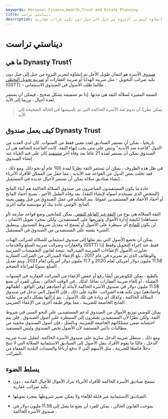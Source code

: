 ```yaml
---
keywords: Personal Finance,Wealth,Trust and Estate Planning
title: ديناستي تراست
description: الثقة السلالة هي ائتمان طويل الأجل تم إنشاؤه لتمرير الثروة من جيل إلى جيل دون تكبد ضرائب عقارية.
---
```


# ديناستي تراست
## ما هي Dynasty Trust؟

[صندوق](/trust) الأسرة هو ائتمان طويل الأجل تم إنشاؤه لتمرير الثروة من جيل إلى جيل دون تكبد ضرائب التحويل - مثل ضريبة الهدايا أو ضريبة العقارات أو [ضريبة تحويل التخطي](/generation-skipping-transfer-tax) (GSTT) - طالما ظلت الأصول في الصندوق الاستئماني .

السمة المميزة لسلالة الثقة هي مدتها. إذا تم تصميمه بشكل صحيح ، فيمكن أن يستمر لعدة أجيال ، وربما إلى الأبد.

> يمكن نظريًا أن تدوم ثقة الأسرة الحاكمة التي تم تأسيسها في الحالة الصحيحة إلى الأبد.

>

## كيف يعمل صندوق Dynasty Trust

تاريخيا ، يمكن أن تستمر الصناديق لعدد معين فقط من السنوات. كان لدى العديد من الدول "قاعدة ضد الأبدية" وتنص على متى يجب إنهاء الثقة. كانت القاعدة الشائعة هي أن الصندوق يمكن أن يستمر لمدة 21 عامًا بعد وفاة آخر [مستفيد](/beneficiary) كان على قيد الحياة عند إنشاء الصندوق .

في ظل هذه الظروف ، يمكن أن تستمر الثقة نظريًا لمدة 100 عام أو نحو ذلك. ومع ذلك ، فقد تخلت بعض الدول عن القواعد ضد الأبدية ، مما جعل من الممكن للأفراد الأثرياء إنشاء صناديق سلالة يمكن أن تستمر لأجيال عديدة في المستقبل .

عادة ما يكون المستفيدون المباشرون من صندوق السلالة الحاكمة هم أبناء المانح (الشخص الذي تستخدم أصوله لإنشاء الثقة). بعد وفاة الطفل الأخير ، يصبح أحفاد المانح أو أحفاد الأحفاد هم المستفيدين عمومًا. يتم التحكم في عمل الصندوق من قبل [وصي](/trustee) يعينه المانح. الوصي عادة بنك أو مؤسسة مالية أخرى.

الثقة السلالة هي نوع من [الثقة غير القابلة للنقض](/irrevocabletrust). يمكن للمانحين وضع قواعد صارمة (أو متساهلة) لكيفية إدارة الأموال وتوزيعها على المستفيدين. ولكن بمجرد تمويل الائتمان ، لن يكون [للمانح](/grantortrustrules) أي سيطرة على الأصول أو يُسمح له بتعديل شروط الصندوق. وينطبق الشيء نفسه على المستفيدين من الصندوق في المستقبل.

يمكن أن تخضع الأصول التي يتم نقلها إلى صندوق استئماني للسلالة لضرائب الهبات والعقارات وضرائب ضريبة السلع والخدمات (GSTT) فقط عند إجراء التحويل وفقط إذا تجاوزت الأصول الإعفاءات الضريبية الفيدرالية. نتيجة لقانون التخفيضات الضريبية والوظائف الذي تم تمريره في عام 2017 ، بلغ الإعفاء الفيدرالي من الضرائب العقارية 11.58 مليون دولار أمريكي لعام 2020 و 11.7 مليون دولار أمريكي لعام 2021. ويتم تعديل المبلغ سنويًا لمراعاة التضخم .

بالطبع ، يمكن للكونغرس أيضًا رفع أو خفض الإعفاء من الضرائب العقارية في السنوات المقبلة ، أو إلغاء ضريبة العقارات تمامًا. لذلك ، في الوقت الحالي ، يمكن للفرد أن يضع 11.58 مليون دولار في صندوق الأسرة الحاكمة لأبنائه أو أحفادهم (وفي الواقع ، أطفالهم وأحفادهم) دون تكبد هذه الضرائب. علاوة على ذلك ، فإن الأصول التي تدخل في صندوق السلالة الحاكمة ، وكذلك أي زيادة في تلك الأصول ، يتم إزالتها بشكل دائم من ملكية المانح الخاضعة للضريبة ، مما يوفر طبقة أخرى من الإعفاء الضريبي .

يمكن للوصي توزيع الأموال من الصندوق لدعم المستفيدين على النحو المبين في شروط الثقة. ولكن نظرًا لأن المستفيدين يفتقرون إلى السيطرة على أصول الصندوق ، فلن يتم احتسابه ضمن ممتلكاتهم الخاضعة للضريبة. وبالمثل ، فإن أصول الصندوق محمية من مطالبات دائني المستفيد لأن الأصول تخص الصندوق وليس المستفيد.

ومع ذلك ، ستظل ضريبة الدخل سارية على صندوق الأسرة الحاكمة. لتقليل عبء ضريبة الدخل ، غالبًا ما يقوم الأفراد بنقل الأصول إلى الصناديق الاستئمانية السلالة التي لا تنتج دخلاً خاضعًا للضريبة ، مثل الأسهم التي لا تدفع أرباحًا والسندات البلدية المعفاة من الضرائب.

## يسلط الضوء

- تسمح صناديق الأسرة الحاكمة للأفراد الأثرياء بترك الأموال للأجيال القادمة ، دون تكبد ضرائب عقارية.

- الصناديق الاستئمانية غير قابلة للإلغاء ولا يمكن تغيير شروطها بمجرد تمويلها.

- بموجب القانون الحالي ، يمكن للفرد أن يضع ما يصل إلى 11.58 مليون دولار في صندوق الأسرة الحاكمة .

